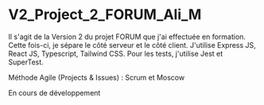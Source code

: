 # V2_Project_2_FORUM_Ali_M

Il s'agit de la Version 2 du projet FORUM que j'ai effectuée en formation.
Cette fois-ci, je sépare le côté serveur et le côté client. J'utilise Express JS, React JS, Typescript, Tailwind CSS. Pour les tests, j'utilise Jest et SuperTest.

Méthode Agile (Projects & Issues) : Scrum et Moscow


En cours de développement
